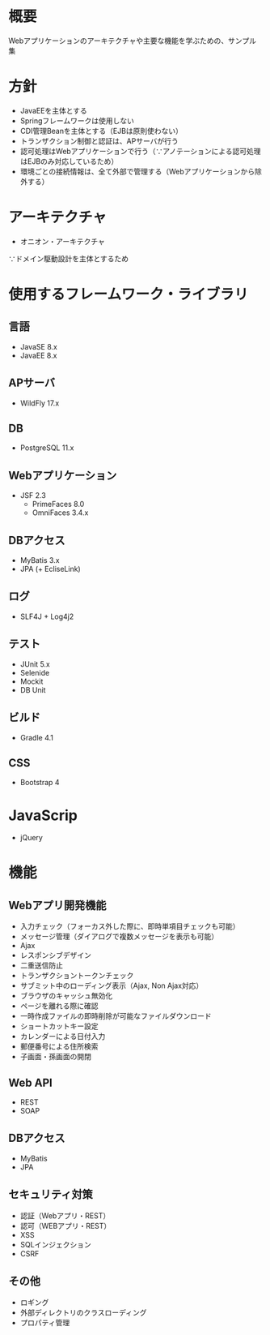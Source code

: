# 概要
Webアプリケーションのアーキテクチャや主要な機能を学ぶための、サンプル集

# 方針
* JavaEEを主体とする
* Springフレームワークは使用しない
* CDI管理Beanを主体とする（EJBは原則使わない）
* トランザクション制御と認証は、APサーバが行う
* 認可処理はWebアプリケーションで行う（∵アノテーションによる認可処理はEJBのみ対応しているため）
* 環境ごとの接続情報は、全て外部で管理する（Webアプリケーションから除外する）

# アーキテクチャ
* オニオン・アーキテクチャ

∵ドメイン駆動設計を主体とするため

# 使用するフレームワーク・ライブラリ
## 言語
* JavaSE 8.x
* JavaEE 8.x

## APサーバ
* WildFly 17.x

## DB
* PostgreSQL 11.x

## Webアプリケーション
* JSF 2.3
  * PrimeFaces 8.0
  * OmniFaces 3.4.x

## DBアクセス
* MyBatis 3.x
* JPA (+ EcliseLink)

## ログ
* SLF4J + Log4j2

## テスト
* JUnit 5.x
* Selenide
* Mockit
* DB Unit

## ビルド
* Gradle 4.1

## CSS
* Bootstrap 4

# JavaScrip
* jQuery

# 機能
## Webアプリ開発機能
* 入力チェック（フォーカス外した際に、即時単項目チェックも可能）
* メッセージ管理（ダイアログで複数メッセージを表示も可能）
* Ajax
* レスポンシブデザイン
* 二重送信防止
* トランザクショントークンチェック
* サブミット中のローディング表示（Ajax, Non Ajax対応）
* ブラウザのキャッシュ無効化
* ページを離れる際に確認
* 一時作成ファイルの即時削除が可能なファイルダウンロード
* ショートカットキー設定
* カレンダーによる日付入力
* 郵便番号による住所検索
* 子画面・孫画面の開閉

## Web API
* REST
* SOAP

## DBアクセス
* MyBatis
* JPA

## セキュリティ対策
* 認証（Webアプリ・REST）
* 認可（WEBアプリ・REST）
* XSS
* SQLインジェクション
* CSRF

## その他
* ロギング
* 外部ディレクトリのクラスローディング
* プロパティ管理
